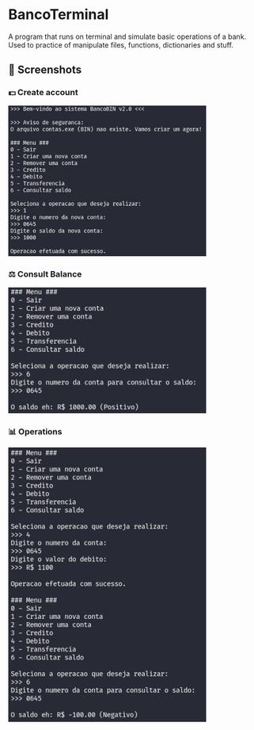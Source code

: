 # BancoTerminal
A program that runs on terminal and simulate basic operations of a bank. Used to practice of manipulate files, functions, dictionaries and stuff.

## 📸 Screenshots

### 💵 Create account
<img alt="Create account" src="./github/createAccount.png" width="400px" />

### ⚖️ Consult Balance
<img alt="Consult Balance" src="./github/consultBalance.png" width="400px" />

### 📊 Operations
<img alt="Operations" src="./github/operations.png" width="400px" />